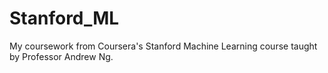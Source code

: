 # Stanford_ML
My coursework from Coursera's Stanford Machine Learning course taught by Professor Andrew Ng.
